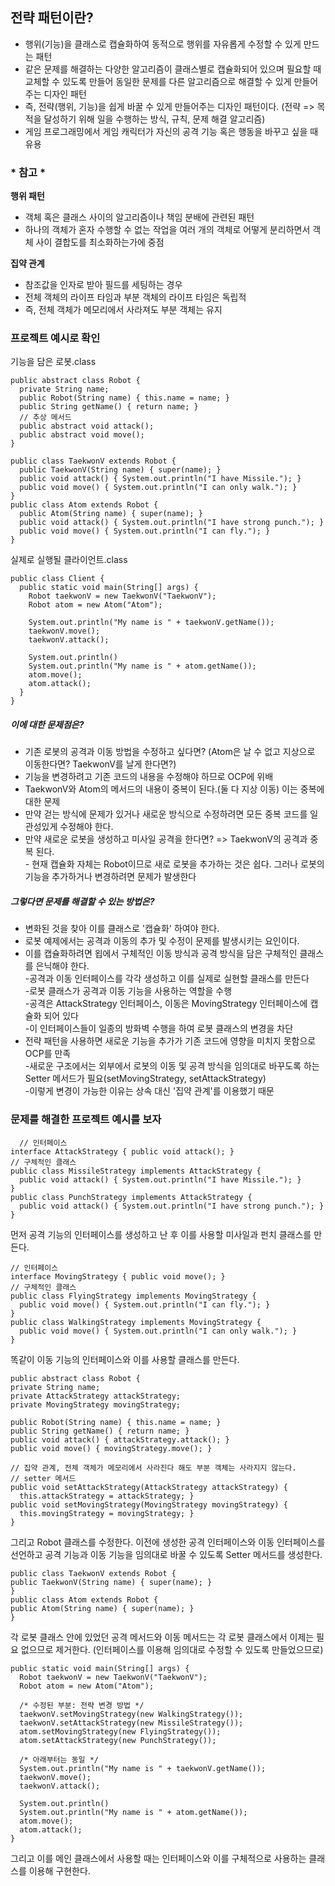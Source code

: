 ## 전략 패턴이란?
- 행위(기능)을 클래스로 캡슐화하여 동적으로 행위를 자유롭게 수정할 수 있게 만드는 패턴
- 같은 문제를 해결하는 다양한 알고리즘이 클래스별로 캡슐화되어 있으며 필요할 때 교체할 수 있도록 만들어 동일한 문제를 다른 알고리즘으로 해결할 수 있게 만들어 주는 디자인 패턴
- 즉, 전략(행위, 기능)을 쉽게 바꿀 수 있게 만들어주는 디자인 패턴이다. (전략 => 목적을 달성하기 위해 일을 수행하는 방식, 규칙, 문제 해결 알고리즘)
- 게임 프로그래밍에서 게임 캐릭터가 자신의 공격 기능 혹은 행동을 바꾸고 싶을 때 유용

### * 참고 *
<b>행위 패턴</b>
- 객체 혹은 클래스 사이의 알고리즘이나 책임 분배에 관련된 패턴
- 하나의 객체가 혼자 수행할 수 없는 작업을 여러 개의 객체로 어떻게 분리하면서 객체 사이 결합도를 최소화하는가에 중점

<b>집약 관계</b>
- 참조값을 인자로 받아 필드를 세팅하는 경우
- 전체 객체의 라이프 타임과 부분 객체의 라이프 타임은 독립적
- 즉, 전체 객체가 메모리에서 사라져도 부분 객체는 유지

### 프로젝트 예시로 확인
기능을 담은 로봇.class
```
public abstract class Robot {
  private String name;
  public Robot(String name) { this.name = name; }
  public String getName() { return name; }
  // 추상 메서드
  public abstract void attack();
  public abstract void move();
}

public class TaekwonV extends Robot {
  public TaekwonV(String name) { super(name); }
  public void attack() { System.out.println("I have Missile."); }
  public void move() { System.out.println("I can only walk."); }
}
public class Atom extends Robot {
  public Atom(String name) { super(name); }
  public void attack() { System.out.println("I have strong punch."); }
  public void move() { System.out.println("I can fly."); }
}
```
실제로 실행될 클라이언트.class
```
public class Client {
  public static void main(String[] args) {
    Robot taekwonV = new TaekwonV("TaekwonV");
    Robot atom = new Atom("Atom");

    System.out.println("My name is " + taekwonV.getName());
    taekwonV.move();
    taekwonV.attack();

    System.out.println()
    System.out.println("My name is " + atom.getName());
    atom.move();
    atom.attack();
  }
}
```
##### 이에 대한 문제점은?
- 기존 로봇의 공격과 이동 방법을 수정하고 싶다면? (Atom은 날 수 없고 지상으로 이동한다면? TaekwonV를 날게 한다면?)
- 기능을 변경하려고 기존 코드의 내용을 수정해야 하므로 OCP에 위배
- TaekwonV와 Atom의 메서드의 내용이 중복이 된다.(둘 다 지상 이동) 이는 중복에 대한 문제
- 만약 걷는 방식에 문제가 있거나 새로운 방식으로 수정하려면 모든 중복 코드를 일관성있게 수정해야 한다.
- 만약 새로운 로봇을 생성하고 미사일 공격을 한다면? => TaekwonV의 공격과 중복 된다.<br>
		 - 현재 캡슐화 자체는 Robot이므로 새로 로봇을 추가하는 것은 쉽다. 그러나 로봇의 기능을 추가하거나 변경하려면 문제가 발생한다
     
##### 그렇다면 문제를 해결할 수 있는 방법은?
- 변화된 것을 찾아 이를 클래스로 '캡슐화' 하여야 한다.
- 로봇 예제에서는 공격과 이동의 추가 및 수정이 문제를 발생시키는 요인이다.
- 이를 캡슐화하려면 욉에서 구체적인 이동 방식과 공격 방식을 담은 구체적인 클래스를 은닉해야 한다.<br>
  -공격과 이동 인터페이스를 각각 생성하고 이를 실제로 실현할 클래스를 만든다<br>
	-로봇 클래스가 공격과 이동 기능을 사용하는 역할을 수행<br>
	-공격은 AttackStrategy 인터페이스, 이동은 MovingStrategy 인터페이스에 캡슐화 되어 있다<br>
	-이 인터페이스들이 일종의 방화벽 수행을 하여 로봇 클래스의 변경을 차단<br>
- 전략 패턴을 사용하면 새로운 기능을 추가가 기존 코드에 영향을 미치지 못함으로 OCP를 만족<br>
  -새로운 구조에서는 외부에서 로봇의 이동 및 공격 방식을 임의대로 바꾸도록 하는 Setter 메서드가 필요(setMovingStrategy, setAttackStrategy)<br>
  -이렇게 변경이 가능한 이유는 상속 대신 '집약 관계'를 이용했기 때문
  
### 문제를 해결한 프로젝트 예시를 보자
```
  // 인터페이스
interface AttackStrategy { public void attack(); }
// 구체적인 클래스
public class MissileStrategy implements AttackStrategy {
  public void attack() { System.out.println("I have Missile."); }
}
public class PunchStrategy implements AttackStrategy {
  public void attack() { System.out.println("I have strong punch."); }
}
```
먼저 공격 기능의 인터페이스를 생성하고 난 후 이를 사용할 미사일과 펀치 클래스를 만든다.

```
// 인터페이스
interface MovingStrategy { public void move(); }
// 구체적인 클래스
public class FlyingStrategy implements MovingStrategy {
  public void move() { System.out.println("I can fly."); }
}
public class WalkingStrategy implements MovingStrategy {
  public void move() { System.out.println("I can only walk."); }
}
```
똑같이 이동 기능의 인터페이스와 이를 사용할 클래스를 만든다.

```
public abstract class Robot {
private String name;
private AttackStrategy attackStrategy;
private MovingStrategy movingStrategy;

public Robot(String name) { this.name = name; }
public String getName() { return name; }
public void attack() { attackStrategy.attack(); }
public void move() { movingStrategy.move(); }

// 집약 관계, 전체 객체가 메모리에서 사라진다 해도 부분 객체는 사라지지 않는다.
// setter 메서드
public void setAttackStrategy(AttackStrategy attackStrategy) {
  this.attackStrategy = attackStrategy; }
public void setMovingStrategy(MovingStrategy movingStrategy) {
  this.movingStrategy = movingStrategy; }
}
```
그리고 Robot 클래스를 수정한다. 이전에 생성한 공격 인터페이스와 이동 인터페이스를 선언하고 공격 기능과 이동 기능을 임의대로 바꿀 수 있도록 Setter 메서드를 생성한다.

```
public class TaekwonV extends Robot {
public TaekwonV(String name) { super(name); }
}
public class Atom extends Robot {
public Atom(String name) { super(name); }
}
```
각 로봇 클래스 안에 있었던 공격 메서드와 이동 메서드는 각 로봇 클래스에서 이제는 필요 없으므로 제거한다. (인터페이스를 이용해 임의대로 수정할 수 있도록 만들었으므로)

```
public static void main(String[] args) {
  Robot taekwonV = new TaekwonV("TaekwonV");
  Robot atom = new Atom("Atom");

  /* 수정된 부분: 전략 변경 방법 */
  taekwonV.setMovingStrategy(new WalkingStrategy());
  taekwonV.setAttackStrategy(new MissileStrategy());
  atom.setMovingStrategy(new FlyingStrategy());
  atom.setAttackStrategy(new PunchStrategy());

  /* 아래부터는 동일 */
  System.out.println("My name is " + taekwonV.getName());
  taekwonV.move();
  taekwonV.attack();

  System.out.println()
  System.out.println("My name is " + atom.getName());
  atom.move();
  atom.attack();
}
```
그리고 이를 메인 클래스에서 사용할 때는 인터페이스와 이를 구체적으로 사용하는 클래스를 이용해 구현한다.
